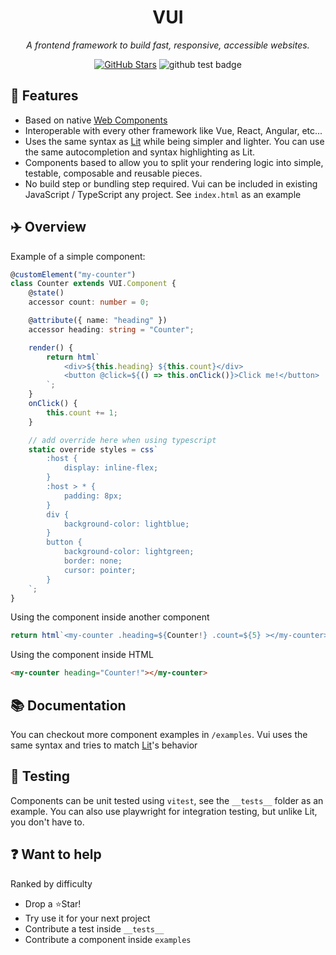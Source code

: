 <h1 align="center">VUI</h1>

<p align="center">
  <i>A frontend framework to build fast, responsive, accessible websites.</i>
</p>
<p align="center">
  <a href="https://github.com/vanyle/vui/"><img src="https://img.shields.io/github/stars/vanyle/vui?style=social" alt="GitHub Stars"></a>
  <img src="https://github.com/vanyle/vui/actions/workflows/test.yml/badge.svg" alt="github test badge"/>
</p>

## 🎉 Features

-   Based on native [Web Components](https://developer.mozilla.org/en-US/docs/Web/API/Web_components)
-   Interoperable with every other framework like Vue, React, Angular, etc...
-   Uses the same syntax as [Lit](https://lit.dev) while being simpler and lighter. You can use the same autocompletion and syntax highlighting as Lit.
-   Components based to allow you to split your rendering logic into simple, testable, composable and reusable pieces.
-   No build step or bundling step required. Vui can be included in existing JavaScript / TypeScript any project. See `index.html` as an example

## ✈️ Overview

Example of a simple component:

```ts
@customElement("my-counter")
class Counter extends VUI.Component {
    @state()
    accessor count: number = 0;

    @attribute({ name: "heading" })
    accessor heading: string = "Counter";

    render() {
        return html`
            <div>${this.heading} ${this.count}</div>
            <button @click=${() => this.onClick()}>Click me!</button>
        `;
    }
    onClick() {
        this.count += 1;
    }

    // add override here when using typescript
    static override styles = css`
        :host {
            display: inline-flex;
        }
        :host > * {
            padding: 8px;
        }
        div {
            background-color: lightblue;
        }
        button {
            background-color: lightgreen;
            border: none;
            cursor: pointer;
        }
    `;
}
```

Using the component inside another component

```js
return html`<my-counter .heading=${Counter!} .count=${5} ></my-counter>`
```

Using the component inside HTML

```html
<my-counter heading="Counter!"></my-counter>
```

## 📚 Documentation

You can checkout more component examples in `/examples`.
Vui uses the same syntax and tries to match [Lit](https://lit.dev/)'s behavior

## 🧪 Testing

Components can be unit tested using `vitest`, see the `__tests__` folder as an example.
You can also use playwright for integration testing, but unlike Lit, you don't have to.

## ❓ Want to help

Ranked by difficulty

-   Drop a ⭐Star!
-   Try use it for your next project
-   Contribute a test inside `__tests__`
-   Contribute a component inside `examples`
